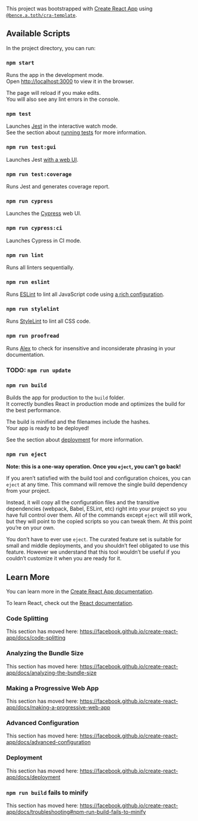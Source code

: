 This project was bootstrapped with [Create React App](https://github.com/facebook/create-react-app#readme) using [`@bence.a.toth/cra-template`](https://github.com/bence-toth/cra-template#readme).


## Available Scripts

In the project directory, you can run:

### `npm start`

Runs the app in the development mode.<br />
Open [http://localhost:3000](http://localhost:3000) to view it in the browser.

The page will reload if you make edits.<br />
You will also see any lint errors in the console.

### `npm test`

Launches [Jest](https://jestjs.io/) in the interactive watch mode.<br />
See the section about [running tests](https://facebook.github.io/create-react-app/docs/running-tests) for more information.

### `npm run test:gui`

Launches Jest [with a web UI](https://github.com/Raathigesh/majestic#readme).

### `npm run test:coverage`

Runs Jest and generates coverage report.

### `npm run cypress`

Launches the [Cypress](https://www.cypress.io/) web UI.

### `npm run cypress:ci`

Launches Cypress in CI mode.

### `npm run lint`

Runs all linters sequentially.

### `npm run eslint`

Runs [ESLint](https://eslint.org/) to lint all JavaScript code using [a rich configuration]().

### `npm run stylelint`

Runs [StyleLint](https://stylelint.io/) to lint all CSS code.

### `npm run proofread`

Runs [Alex](https://www.npmjs.com/package/alex) to check for insensitive and inconsiderate phrasing in your documentation.


### TODO: `npm run update`

### `npm run build`

Builds the app for production to the `build` folder.<br />
It correctly bundles React in production mode and optimizes the build for the best performance.

The build is minified and the filenames include the hashes.<br />
Your app is ready to be deployed!

See the section about [deployment](https://facebook.github.io/create-react-app/docs/deployment) for more information.

### `npm run eject`

**Note: this is a one-way operation. Once you `eject`, you can’t go back!**

If you aren’t satisfied with the build tool and configuration choices, you can `eject` at any time. This command will remove the single build dependency from your project.

Instead, it will copy all the configuration files and the transitive dependencies (webpack, Babel, ESLint, etc) right into your project so you have full control over them. All of the commands except `eject` will still work, but they will point to the copied scripts so you can tweak them. At this point you’re on your own.

You don’t have to ever use `eject`. The curated feature set is suitable for small and middle deployments, and you shouldn’t feel obligated to use this feature. However we understand that this tool wouldn’t be useful if you couldn’t customize it when you are ready for it.


## Learn More

You can learn more in the [Create React App documentation](https://facebook.github.io/create-react-app/docs/getting-started).

To learn React, check out the [React documentation](https://reactjs.org/).

### Code Splitting

This section has moved here: https://facebook.github.io/create-react-app/docs/code-splitting

### Analyzing the Bundle Size

This section has moved here: https://facebook.github.io/create-react-app/docs/analyzing-the-bundle-size

### Making a Progressive Web App

This section has moved here: https://facebook.github.io/create-react-app/docs/making-a-progressive-web-app

### Advanced Configuration

This section has moved here: https://facebook.github.io/create-react-app/docs/advanced-configuration

### Deployment

This section has moved here: https://facebook.github.io/create-react-app/docs/deployment

### `npm run build` fails to minify

This section has moved here: https://facebook.github.io/create-react-app/docs/troubleshooting#npm-run-build-fails-to-minify
